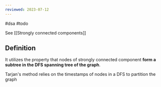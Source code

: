```yaml
---
reviewed: 2023-07-12
---
```


#dsa #todo

See [[Strongly connected components]]

## Definition

It utilizes the property that nodes of strongly connected component **form a subtree in the DFS spanning tree of the graph**.

Tarjan's method relies on the timestamps of nodes in a DFS to partition the graph
